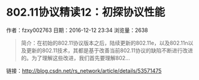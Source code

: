 # 802.11协议精读12：初探协议性能
作者：fzxy002763
日期：2016-12-12 23:34
浏览量：2638
> 简介：在初始的802.11协议版本之后，陆续更新的802.11e，以及802.11n以及更新的802.11技术，其都是基于改善当前802.11协议的缺陷不断进行改进的。为了理解这些改进，我们首先要理解802...

 链接：http://blog.csdn.net/rs_network/article/details/53571475
